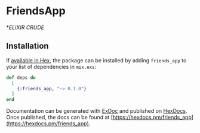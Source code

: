 # FriendsApp

**ELIXIR CRUDE*

## Installation

If [available in Hex](https://hex.pm/docs/publish), the package can be installed
by adding `friends_app` to your list of dependencies in `mix.exs`:

```elixir
def deps do
  [
    {:friends_app, "~> 0.1.0"}
  ]
end
```

Documentation can be generated with [ExDoc](https://github.com/elixir-lang/ex_doc)
and published on [HexDocs](https://hexdocs.pm). Once published, the docs can
be found at [https://hexdocs.pm/friends_app](https://hexdocs.pm/friends_app).

